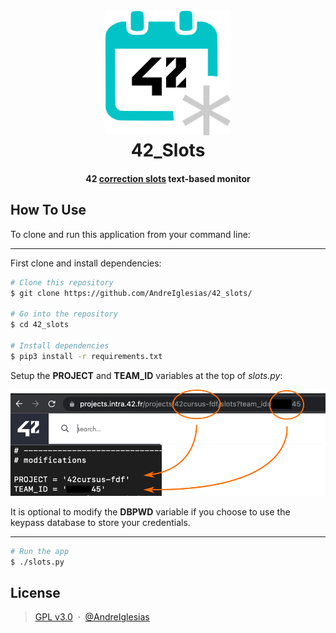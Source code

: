 <h1 align="center">
  <br>
  <a href="https://github.com/AndreIglesias/42_slots"><img src="logo.png" alt="Slots" width="200"></a>
  <br>
  42_Slots
  <br>
</h1>

<h4 align="center">42 <a href="https://intra.42.fr/" target="_blank">correction slots</a> text-based monitor
</h4>

## How To Use

To clone and run this application from your command line:

---
First clone and install dependencies:
```bash
# Clone this repository
$ git clone https://github.com/AndreIglesias/42_slots/

# Go into the repository
$ cd 42_slots

# Install dependencies
$ pip3 install -r requirements.txt
```
Setup the **PROJECT** and **TEAM_ID** variables at the top of *slots.py*:

![Setup](setup.png)

It is optional to modify the **DBPWD** variable if you choose to use the keypass database to store your credentials.

---
```bash
# Run the app
$ ./slots.py
```

## License

> [GPL v3.0](LICENSE) &nbsp;&middot;&nbsp;
> [@AndreIglesias](https://github.com/AndreIglesias)
